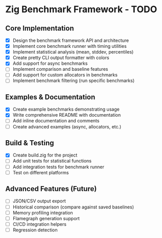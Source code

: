 # Zig Benchmark Framework - TODO

## Core Implementation
- [x] Design the benchmark framework API and architecture
- [x] Implement core benchmark runner with timing utilities
- [x] Implement statistical analysis (mean, stddev, percentiles)
- [x] Create pretty CLI output formatter with colors
- [x] Add support for async benchmarks
- [ ] Implement comparison and baseline features
- [ ] Add support for custom allocators in benchmarks
- [ ] Implement benchmark filtering (run specific benchmarks)

## Examples & Documentation
- [x] Create example benchmarks demonstrating usage
- [x] Write comprehensive README with documentation
- [ ] Add inline documentation and comments
- [ ] Create advanced examples (async, allocators, etc.)

## Build & Testing
- [x] Create build.zig for the project
- [ ] Add unit tests for statistical functions
- [ ] Add integration tests for benchmark runner
- [ ] Test on different platforms

## Advanced Features (Future)
- [ ] JSON/CSV output export
- [ ] Historical comparison (compare against saved baselines)
- [ ] Memory profiling integration
- [ ] Flamegraph generation support
- [ ] CI/CD integration helpers
- [ ] Regression detection
